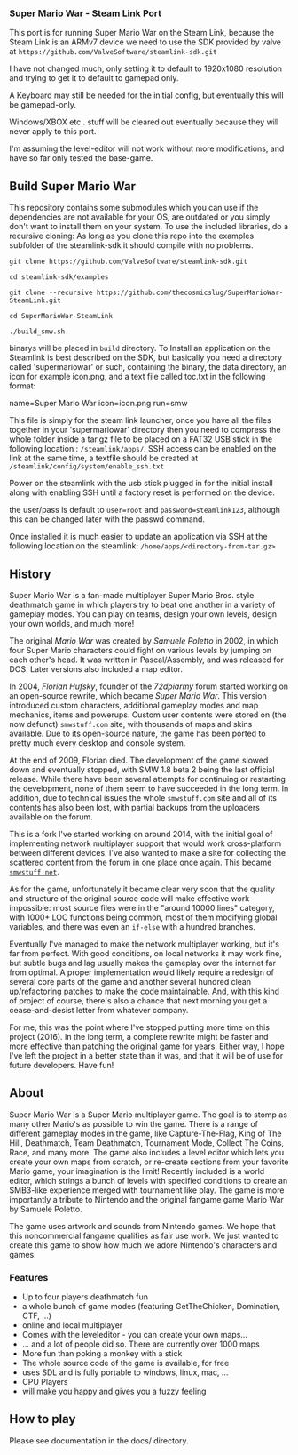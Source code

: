### Super Mario War - Steam Link Port

This port is for running Super Mario War on the Steam Link, because the Steam Link is an ARMv7 device we need to use the SDK provided by valve at `https://github.com/ValveSoftware/steamlink-sdk.git`

I have not changed much, only setting it to default to 1920x1080 resolution and trying to get it to default to  gamepad only.

A Keyboard may still be needed for the initial config, but eventually this will be gamepad-only.

Windows/XBOX etc.. stuff will be cleared out eventually because they will never apply to this port.

I'm assuming the level-editor will not work without more modifications, and have so far only tested the base-game.


## Build Super Mario War

This repository contains some submodules which you can use if the dependencies are not available for your OS, are outdated or you simply don't want to install them on your system. To use the included libraries, do a recursive cloning:
As long as you clone this repo into the examples subfolder of the steamlink-sdk it should compile with no problems.

`git clone https://github.com/ValveSoftware/steamlink-sdk.git`

`cd steamlink-sdk/examples`

`git clone --recursive https://github.com/thecosmicslug/SuperMarioWar-SteamLink.git`

`cd SuperMarioWar-SteamLink`

`./build_smw.sh`

binarys will be placed in `build` directory. To Install an application on the Steamlink is best described on the SDK, but basically you need a directory called 'supermariowar' or such, containing the binary, the data directory, an icon for example icon.png, and a text file called toc.txt in the following format:

name=Super Mario War
icon=icon.png 
run=smw

This file is simply for the steam link launcher, once you have all the files together in your 'supermariowar' directory then you need to compress the whole folder inside a tar.gz file to be placed on a FAT32 USB stick in the following location : `/steamlink/apps/`.
SSH access can be enabled on the link at the same time, a textfile should be created  at `/steamlink/config/system/enable_ssh.txt`

Power on the steamlink with the usb stick plugged in for the initial install along with enabling SSH until a factory reset is performed on the device.

the user/pass is default to
`user=root` and 
`password=steamlink123`, although this can be changed later with the passwd command.
 
Once installed it is much easier to update an application via SSH at the following location on the steamlink:
`/home/apps/<directory-from-tar.gz>`

## History

Super Mario War is a fan-made multiplayer Super Mario Bros. style deathmatch game in which players try to beat one another in a variety of gameplay modes. You can play on teams, design your own levels, design your own worlds, and much more!

The original *Mario War* was created by *Samuele Poletto* in 2002, in which four Super Mario characters could fight on various levels by jumping on each other's head. It was written in Pascal/Assembly, and was released for DOS. Later versions also included a map editor.

In 2004, *Florian Hufsky*, founder of the *72dpiarmy* forum started working on an open-source rewrite, which became *Super Mario War*. This version introduced custom characters, additional gameplay modes and map mechanics, items and powerups. Custom user contents were stored on (the now defunct) `smwstuff.com` site, with thousands of maps and skins available. Due to its open-source nature, the game has been ported to pretty much every desktop and console system.

At the end of 2009, Florian died. The development of the game slowed down and eventually stopped, with SMW 1.8 beta 2 being the last official release. While there have been several attempts for continuing or restarting the development, none of them seem to have succeeded in the long term. In addition, due to technical issues the whole `smwstuff.com` site and all of its contents has also been lost, with partial backups from the uploaders available on the forum.

This is a fork I've started working on around 2014, with the initial goal of implementing network multiplayer support that would work cross-platform between different devices. I've also wanted to make a site for collecting the scattered content from the forum in one place once again. This became [`smwstuff.net`](http://smwstuff.net).

As for the game, unfortunately it became clear very soon that the quality and structure of the original source code will make effective work impossible: most source files were in the "around 10000 lines" category, with 1000+ LOC functions being common, most of them modifying global variables, and there was even an `if-else` with a hundred branches.

Eventually I've managed to make the network multiplayer working, but it's far from perfect. With good conditions, on local networks it may work fine, but subtle bugs and lag usually makes the gameplay over the internet far from optimal. A proper implementation would likely require a redesign of several core parts of the game and another several hundred clean up/refactoring patches to make the code maintainable. And, with this kind of project of course, there's also a chance that next morning you get a cease-and-desist letter from whatever company.

For me, this was the point where I've stopped putting more time on this project (2016). In the long term, a complete rewrite might be faster and more effective than patching the original game for years. Either way, I hope I've left the project in a better state than it was, and that it will be of use for future developers. Have fun!

## About

Super Mario War is a Super Mario multiplayer game. The goal is to stomp as many other Mario's as possible to win the game. There is a range of different gameplay modes in the game, like Capture-The-Flag, King of The Hill, Deathmatch, Team Deathmatch, Tournament Mode, Collect The Coins, Race, and many more. The game also includes a level editor which lets you create your own maps from scratch, or re-create sections from your favorite Mario game, your imagination is the limit! Recently included is a world editor, which strings a bunch of levels with specified conditions to create an SMB3-like experience merged with tournament like play. The game is more importantly a tribute to Nintendo and the original fangame game Mario War by Samuele Poletto.

The game uses artwork and sounds from Nintendo games. We hope that this noncommercial fangame qualifies as fair use work. We just wanted to create this game to show how much we adore Nintendo's characters and games.

### Features

- Up to four players deathmatch fun
- a whole bunch of game modes (featuring GetTheChicken, Domination, CTF, ...)
- online and local multiplayer
- Comes with the leveleditor - you can create your own maps...
- ... and a lot of people did so. There are currently over 1000 maps
- More fun than poking a monkey with a stick
- The whole source code of the game is available, for free
- uses SDL and is fully portable to windows, linux, mac, ...
- CPU Players
- will make you happy and gives you a fuzzy feeling

## How to play

Please see documentation in the docs/ directory.
